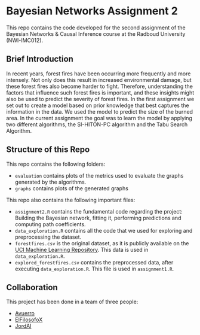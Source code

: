 # Bayesian Networks Assignment 2

This repo contains the code developed for the second assignment of the Bayesian Networks & Causal Inference course at the Radboud University (NWI-IMC012).

## Brief Introduction

In recent years, forest fires have been occurring more frequently and more intensely.
Not only does this result in increased environmental damage, but these forest fires also become harder to fight.
Therefore, understanding the factors that influence such forest fires is important, 
and these insights might also be used to predict the severity of forest fires.
In the first assignment we set out to create a model based on prior knowledge that best captures the information in the data.
We used the model to predict the size of the burned area.
In the current assignment the goal was to learn the model by applying two different algorithms, the SI-HITON-PC algorithm and the Tabu Search Algorithm.

## Structure of this Repo

This repo contains the following folders:

- `evaluation` contains plots of the metrics used to evaluate the graphs generated by the algorithms.
- `graphs` contains plots of the generated graphs

This repo also contains the following important files:

 - `assignment2.R` contains the fundamental code regarding the project: Building the Bayesian network, fitting it, performing predictions and computing path coefficients.
 - `data_exploration.R` contains all the code that we used for exploring and preprocessing the dataset. 
 - `forestfires.csv` is the original dataset, as it is publicly available on the [UCI Machine Learning Repository](http://archive.ics.uci.edu/ml/datasets/Forest+Fires). This data is used in `data_exploration.R`.
 - `explored_forestfires.csv` contains the preprocessed data, after executing `data_exploration.R`. This file is used in `assignment1.R`.

## Collaboration

This project has been done in a team of three people:
 - [Avuerro](https://github.com/Avuerro)
 - [ElFilosofoX](https://github.com/ElFilosofoX)
 - [JordAI](https://github.com/jordai)

